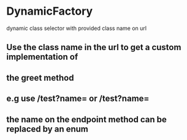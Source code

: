 # DynamicFactory
dynamic class selector with provided class name on url

## Use the class name in the url to get a custom implementation of 
## the greet method

## e.g use /test?name=<Class1> or  /test?name=<Class2>
## the name on the endpoint method can be replaced by an enum
